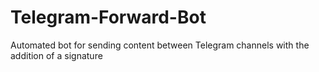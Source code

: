 # Telegram-Forward-Bot
Automated bot for sending content between Telegram channels with the addition of a signature
